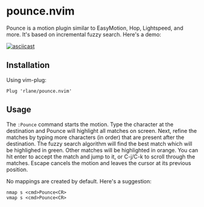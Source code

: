 # pounce.nvim

Pounce is a motion plugin similar to EasyMotion, Hop, Lightspeed, and
more. It's based on incremental fuzzy search. Here's a demo:

[![asciicast](https://asciinema.org/a/CgYRR7BIDcFemgNMPbGEqsPER.svg)](https://asciinema.org/a/CgYRR7BIDcFemgNMPbGEqsPER)

## Installation

Using vim-plug:

```
Plug 'rlane/pounce.nvim'
```

## Usage

The `:Pounce` command starts the motion. Type the character at the
destination and Pounce will highlight all matches on screen. Next, refine
the matches by typing more characters (in order) that are present after the
destination. The fuzzy search algorithm will find the best match which will be
highlighed in green. Other matches will be highlighted in orange. You can hit
enter to accept the match and jump to it, or C-j/C-k to scroll through the
matches. Escape cancels the motion and leaves the cursor at its previous
position.

No mappings are created by default. Here's a suggestion:

```
nmap s <cmd>Pounce<CR>
vmap s <cmd>Pounce<CR>
```
